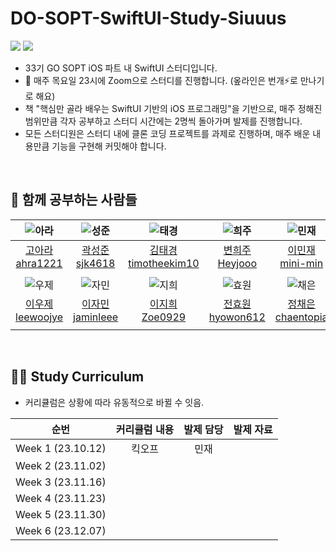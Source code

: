 # DO-SOPT-SwiftUI-Study-Siuuus
<img src="https://img.shields.io/badge/Swift-F05138?style=flat-square&logo=Swift&logoColor=white"/> <img src="https://img.shields.io/badge/Xcode-147EFB?style=flat-square&logo=Xcode&logoColor=white"/>
- 33기 GO SOPT iOS 파트 내 SwiftUI 스터디입니다.
- 👥 매주 목요일 23시에 Zoom으로 스터디를 진행합니다. (옾라인은 번개⚡️로 만나기로 해요)
- 책 "핵심만 골라 배우는 SwiftUI 기반의 iOS 프로그래밍"을 기반으로, 매주 정해진 범위만큼 각자 공부하고 스터디 시간에는 2명씩 돌아가며 발제를 진행합니다.
- 모든 스터디원은 스터디 내에 클론 코딩 프로젝트를 과제로 진행하며, 매주 배운 내용만큼 기능을 구현해 커밋해야 합니다.

<br>

## 👥 함께 공부하는 사람들
| ![아라](https://github.com/SwiftUI-Study-Siuuus/.github/assets/69389288/00d575bf-74f0-4a26-ad68-259e883adce8) | ![성준](https://github.com/SwiftUI-Study-Siuuus/.github/assets/69389288/091a4ec8-c327-46ca-80ec-21b98c6e6ebb) | ![태경](https://github.com/SwiftUI-Study-Siuuus/.github/assets/69389288/8c1897ed-33c8-4f27-9cce-a668b8f19de0) | ![희주](https://github.com/SwiftUI-Study-Siuuus/.github/assets/69389288/f808344d-da01-4013-af2d-31339c77f66f) | ![민재](https://github.com/mini-min/KHUDA-Algorithm-Study/assets/69389288/4831eaa2-e92b-464d-9df0-40293a93483a) |
| :--: | :--: | :--: | :--: | :--: | 
| [고아라 ahra1221](https://github.com/ahra1221) | [곽성준 sjk4618](https://github.com/sjk4618) | [김태경 timotheekim10](https://github.com/timotheekim10) | [변희주 Heyjooo](https://github.com/Heyjooo) | [이민재 mini-min](https://github.com/mini-min) |
|  |   |   |   |   |
| ![우제](https://github.com/SwiftUI-Study-Siuuus/.github/assets/69389288/a97867d8-32e6-4042-9114-77e2b3a91e12) | ![자민](https://github.com/SwiftUI-Study-Siuuus/.github/assets/69389288/35fc8b7a-892d-4d1e-bf00-f315735a8eb3) | ![지희](https://github.com/SwiftUI-Study-Siuuus/.github/assets/69389288/d7fb1d30-6fe8-44fe-aebc-b1384f117bfe) | ![효원](https://github.com/SwiftUI-Study-Siuuus/.github/assets/69389288/d9dafb05-6502-4789-9e46-9e3a98dff20f) | ![채은](https://github.com/SwiftUI-Study-Siuuus/.github/assets/69389288/f5d02d42-2a39-4d91-83ea-9803ff88f88a) |
| [이우제 leewoojye](https://github.com/leewoojye) | [이자민 jaminleee](https://github.com/jaminleee) | [이지희 Zoe0929](https://github.com/Zoe0929) | [전효원 hyowon612](https://github.com/hyowon612) | [정채은 chaentopia](https://github.com/chaentopia) |
|  |   |   |   |   |

<br>

## ✍🏻 Study Curriculum
- 커리큘럼은 상황에 따라 유동적으로 바뀔 수 잇음.
  
| 순번 | 커리큘럼 내용 | 발제 담당 | 발제 자료 |
| :--: | :--: | :--: | :--: | 
| Week 1 (23.10.12) | 킥오프 | 민재 |
| Week 2 (23.11.02) | |  |
| Week 3 (23.11.16) |  |  |
| Week 4 (23.11.23) |  |  |
| Week 5 (23.11.30) |  |  |
| Week 6 (23.12.07) |  |  |
